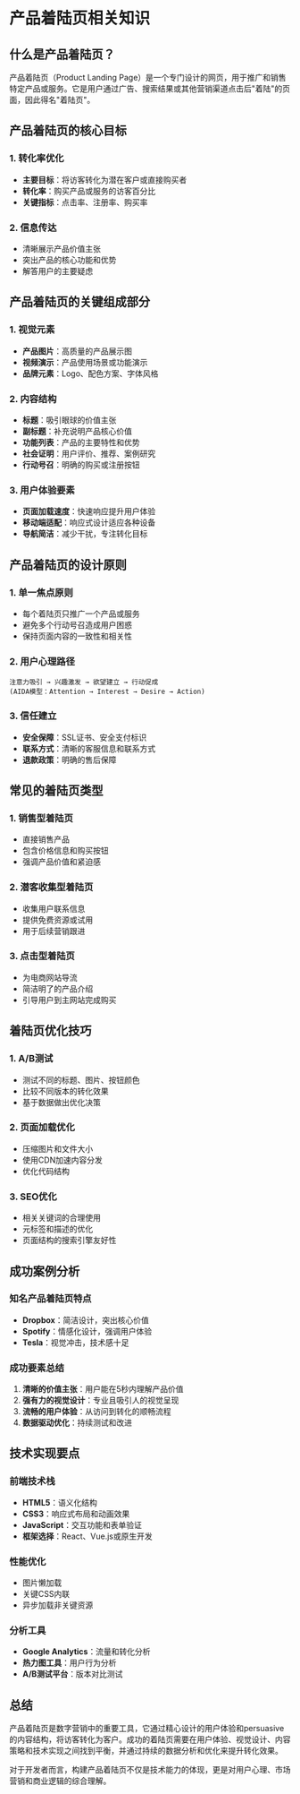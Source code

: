 # 产品着陆页相关知识

## 什么是产品着陆页？

产品着陆页（Product Landing Page）是一个专门设计的网页，用于推广和销售特定产品或服务。它是用户通过广告、搜索结果或其他营销渠道点击后"着陆"的页面，因此得名"着陆页"。

## 产品着陆页的核心目标

### 1. 转化率优化
- **主要目标**：将访客转化为潜在客户或直接购买者
- **转化率**：购买产品或服务的访客百分比
- **关键指标**：点击率、注册率、购买率

### 2. 信息传达
- 清晰展示产品价值主张
- 突出产品的核心功能和优势
- 解答用户的主要疑虑

## 产品着陆页的关键组成部分

### 1. 视觉元素
- **产品图片**：高质量的产品展示图
- **视频演示**：产品使用场景或功能演示
- **品牌元素**：Logo、配色方案、字体风格

### 2. 内容结构
- **标题**：吸引眼球的价值主张
- **副标题**：补充说明产品核心价值
- **功能列表**：产品的主要特性和优势
- **社会证明**：用户评价、推荐、案例研究
- **行动号召**：明确的购买或注册按钮

### 3. 用户体验要素
- **页面加载速度**：快速响应提升用户体验
- **移动端适配**：响应式设计适应各种设备
- **导航简洁**：减少干扰，专注转化目标

## 产品着陆页的设计原则

### 1. 单一焦点原则
- 每个着陆页只推广一个产品或服务
- 避免多个行动号召造成用户困惑
- 保持页面内容的一致性和相关性

### 2. 用户心理路径
```
注意力吸引 → 兴趣激发 → 欲望建立 → 行动促成
(AIDA模型：Attention → Interest → Desire → Action)
```

### 3. 信任建立
- **安全保障**：SSL证书、安全支付标识
- **联系方式**：清晰的客服信息和联系方式
- **退款政策**：明确的售后保障

## 常见的着陆页类型

### 1. 销售型着陆页
- 直接销售产品
- 包含价格信息和购买按钮
- 强调产品价值和紧迫感

### 2. 潜客收集型着陆页
- 收集用户联系信息
- 提供免费资源或试用
- 用于后续营销跟进

### 3. 点击型着陆页
- 为电商网站导流
- 简洁明了的产品介绍
- 引导用户到主网站完成购买

## 着陆页优化技巧

### 1. A/B测试
- 测试不同的标题、图片、按钮颜色
- 比较不同版本的转化效果
- 基于数据做出优化决策

### 2. 页面加载优化
- 压缩图片和文件大小
- 使用CDN加速内容分发
- 优化代码结构

### 3. SEO优化
- 相关关键词的合理使用
- 元标签和描述的优化
- 页面结构的搜索引擎友好性

## 成功案例分析

### 知名产品着陆页特点
- **Dropbox**：简洁设计，突出核心价值
- **Spotify**：情感化设计，强调用户体验
- **Tesla**：视觉冲击，技术感十足

### 成功要素总结
1. **清晰的价值主张**：用户能在5秒内理解产品价值
2. **强有力的视觉设计**：专业且吸引人的视觉呈现
3. **流畅的用户体验**：从访问到转化的顺畅流程
4. **数据驱动优化**：持续测试和改进

## 技术实现要点

### 前端技术栈
- **HTML5**：语义化结构
- **CSS3**：响应式布局和动画效果
- **JavaScript**：交互功能和表单验证
- **框架选择**：React、Vue.js或原生开发

### 性能优化
- 图片懒加载
- 关键CSS内联
- 异步加载非关键资源

### 分析工具
- **Google Analytics**：流量和转化分析
- **热力图工具**：用户行为分析
- **A/B测试平台**：版本对比测试

## 总结

产品着陆页是数字营销中的重要工具，它通过精心设计的用户体验和persuasive的内容结构，将访客转化为客户。成功的着陆页需要在用户体验、视觉设计、内容策略和技术实现之间找到平衡，并通过持续的数据分析和优化来提升转化效果。

对于开发者而言，构建产品着陆页不仅是技术能力的体现，更是对用户心理、市场营销和商业逻辑的综合理解。
